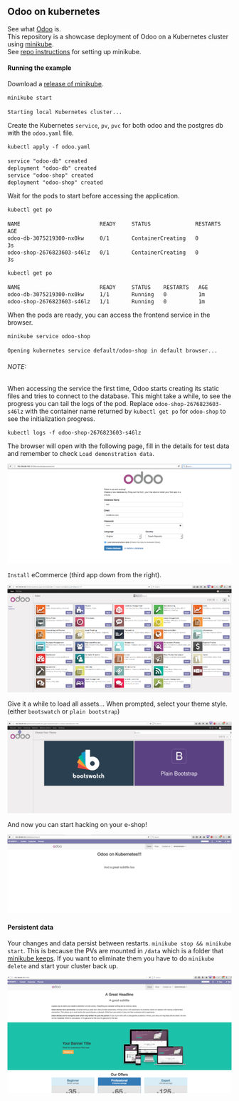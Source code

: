 Odoo on kubernetes
---

See what [Odoo](https://github.com/odoo/odoo) is.  
This repository is a showcase deployment of Odoo on a Kubernetes cluster using
[minikube](https://github.com/kubernetes/minikube).  
See [repo instructions](https://github.com/kubernetes/minikube#installation) for setting up minikube.  

#### Running the example
Download a [release of minikube](https://github.com/kubernetes/minikube/releases).  

```
minikube start

Starting local Kubernetes cluster...
```

Create the Kubernetes `service`, `pv`, `pvc` for both odoo and the postgres db with the `odoo.yaml` file.
```
kubectl apply -f odoo.yaml

service "odoo-db" created
deployment "odoo-db" created
service "odoo-shop" created
deployment "odoo-shop" created
```

Wait for the pods to start before accessing the application.  
```
kubectl get po

NAME                         READY     STATUS              RESTARTS   AGE
odoo-db-3075219300-nx0kw     0/1       ContainerCreating   0          3s
odoo-shop-2676823603-s46lz   0/1       ContainerCreating   0          3s
```

```
kubectl get po

NAME                         READY     STATUS    RESTARTS   AGE
odoo-db-3075219300-nx0kw     1/1       Running   0          1m
odoo-shop-2676823603-s46lz   1/1       Running   0          1m
```

When the pods are ready, you can access the frontend service in the browser.  
```
minikube service odoo-shop

Opening kubernetes service default/odoo-shop in default browser...
```
###### NOTE:

When accessing the service the first time, Odoo starts creating its static files and tries to connect to the database. This might take a while, to see the progress you can tail the logs of the pod. Replace `odoo-shop-2676823603-s46lz` with the container name returned by `kubectl get po` for `odoo-shop` to see the initialization progress.

```
kubectl logs -f odoo-shop-2676823603-s46lz
```


The browser will open with the following page, fill in the details for test data and remember to check `Load demonstration data`.  

![administrator](assets/odoo_admin.png)

`Install` eCommerce (third app down from the right).

![apps](assets/odoo_apps.png)

Give it a while to load all assets... When prompted, select your theme style.
(either `bootswatch` or `plain bootstrap`)  

![themes](assets/odoo_theme.png)


And now you can start hacking on your e-shop!  

![success](assets/odoo_success.png)

#### Persistent data
Your changes and data persist between restarts. `minikube stop && minikube start`.
This is because the PVs are mounted in `/data` which is a folder that [minikube keeps](https://github.com/kubernetes/minikube#persistent-volumes).
If you want to eliminate them you have to do `minikube delete` and start your cluster back up.  

![persistent](assets/odoo_persistent.png)
